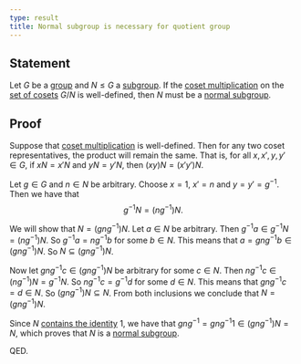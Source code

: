 ```yaml
---
type: result
title: Normal subgroup is necessary for quotient group
---
```


## Statement

Let $G$ be a [group](@group) and $N \le G$ a [subgroup](@subgroup). If the [coset multiplication](@quotient-group) on the [set of cosets](@set-of-cosets) $G/N$ is well-defined, then $N$ must be a [normal subgroup](@normal-subgroup).

## Proof

Suppose that [coset multiplication](@quotient-group) is well-defined. Then for any two coset representatives, the product will remain the same. That is, for all $x,x',y,y' \in G$, if $xN = x'N$ and $yN = y'N$, then $(xy)N = (x'y')N$.

Let $g \in G$ and $n \in N$ be arbitrary. Choose $x=1$, $x'=n$ and $y=y'=g^{-1}$. Then we have that $$g^{-1}N = (ng^{-1})N.$$

We will show that $N = (gng^{-1})N$. Let $a \in N$ be arbitrary. Then $g^{-1}a \in g^{-1}N = (ng^{-1})N$. So $g^{-1}a=ng^{-1}b$ for some $b \in N$. This means that $a = gng^{-1}b \in (gng^{-1})N$. So $N \subseteq (gng^{-1})N$.

Now let $gng^{-1}c \in (gng^{-1})N$ be arbitrary for some $c \in N$. Then $ng^{-1}c \in (ng^{-1})N = g^{-1}N$. So $ng^{-1}c = g^{-1}d$ for some $d \in N$. This means that $gng^{-1}c = d \in N$. So $(gng^{-1})N \subseteq N$. From both inclusions we conclude that $N = (gng^{-1})N$.

Since $N$ [contains the identity](@subgroup-contains-identity) $1$, we have that $gng^{-1} = gng^{-1}1 \in (gng^{-1})N = N$, which proves that $N$ is a [normal subgroup](@normal-subgroup).

QED.
